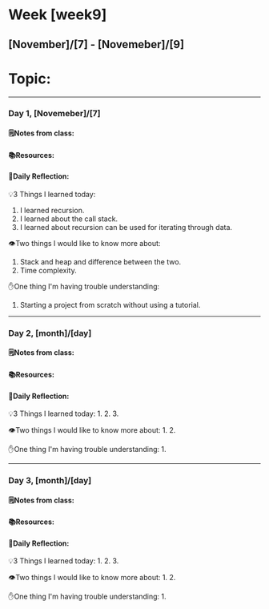 # Week [week9]
## [November]/[7] - [Novemeber]/[9]

# Topic:

___

### Day 1, [Novemeber]/[7]

#### 🗒️Notes from class:

#### 📚Resources:


#### 💭Daily Reflection:

💡3 Things I learned today:
1. I learned recursion.
2. I learned about the call stack.
3. I learned about recursion can be used for iterating through data.

👁️Two things I would like to know more about:
1. Stack and heap and  difference between the two.
2. Time complexity.

✋One thing I'm having trouble understanding:
1. Starting a project from scratch without using a tutorial.


___

### Day 2, [month]/[day] 

#### 🗒️Notes from class:

#### 📚Resources:


#### 💭Daily Reflection:

💡3 Things I learned today:
1. 
2. 
3. 

👁️Two things I would like to know more about:
1. 
2. 

✋One thing I'm having trouble understanding:
1. 

___

### Day 3, [month]/[day]
#### 🗒️Notes from class:

#### 📚Resources:


#### 💭Daily Reflection:

💡3 Things I learned today:
1. 
2. 
3. 

👁️Two things I would like to know more about:
1. 
2. 

✋One thing I'm having trouble understanding:
1. 
 

